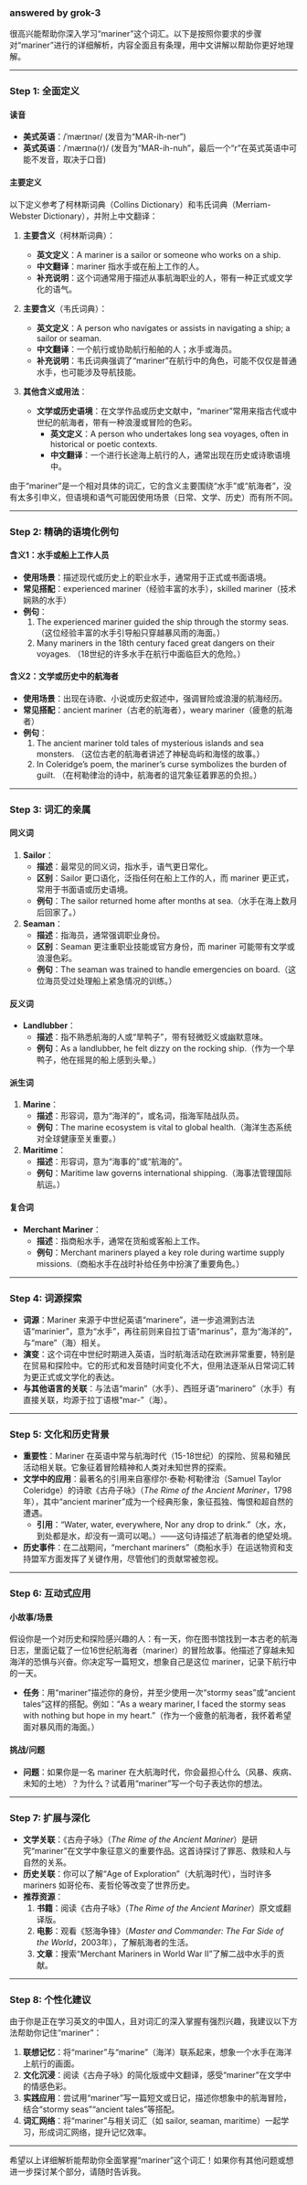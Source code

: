 ### answered by grok-3
很高兴能帮助你深入学习“mariner”这个词汇。以下是按照你要求的步骤对“mariner”进行的详细解析，内容全面且有条理，用中文讲解以帮助你更好地理解。

---

### Step 1: 全面定义

#### 读音
- **美式英语**：/ˈmærɪnər/ (发音为“MAR-ih-ner”)
- **英式英语**：/ˈmærɪnə(r)/ (发音为“MAR-ih-nuh”，最后一个“r”在英式英语中可能不发音，取决于口音)

#### 主要定义
以下定义参考了柯林斯词典（Collins Dictionary）和韦氏词典（Merriam-Webster Dictionary），并附上中文翻译：

1. **主要含义**（柯林斯词典）：
   - **英文定义**：A mariner is a sailor or someone who works on a ship.
   - **中文翻译**：mariner 指水手或在船上工作的人。
   - **补充说明**：这个词通常用于描述从事航海职业的人，带有一种正式或文学化的语气。

2. **主要含义**（韦氏词典）：
   - **英文定义**：A person who navigates or assists in navigating a ship; a sailor or seaman.
   - **中文翻译**：一个航行或协助航行船舶的人；水手或海员。
   - **补充说明**：韦氏词典强调了“mariner”在航行中的角色，可能不仅仅是普通水手，也可能涉及导航技能。

3. **其他含义或用法**：
   - **文学或历史语境**：在文学作品或历史文献中，“mariner”常用来指古代或中世纪的航海者，带有一种浪漫或冒险的色彩。
     - **英文定义**：A person who undertakes long sea voyages, often in historical or poetic contexts.
     - **中文翻译**：一个进行长途海上航行的人，通常出现在历史或诗歌语境中。

由于“mariner”是一个相对具体的词汇，它的含义主要围绕“水手”或“航海者”，没有太多引申义，但语境和语气可能因使用场景（日常、文学、历史）而有所不同。

---

### Step 2: 精确的语境化例句

#### 含义1：水手或船上工作人员
- **使用场景**：描述现代或历史上的职业水手，通常用于正式或书面语境。
- **常见搭配**：experienced mariner（经验丰富的水手），skilled mariner（技术娴熟的水手）
- **例句**：
  1. The experienced mariner guided the ship through the stormy seas.
     （这位经验丰富的水手引导船只穿越暴风雨的海面。）
  2. Many mariners in the 18th century faced great dangers on their voyages.
     （18世纪的许多水手在航行中面临巨大的危险。）

#### 含义2：文学或历史中的航海者
- **使用场景**：出现在诗歌、小说或历史叙述中，强调冒险或浪漫的航海经历。
- **常见搭配**：ancient mariner（古老的航海者），weary mariner（疲惫的航海者）
- **例句**：
  1. The ancient mariner told tales of mysterious islands and sea monsters.
     （这位古老的航海者讲述了神秘岛屿和海怪的故事。）
  2. In Coleridge’s poem, the mariner’s curse symbolizes the burden of guilt.
     （在柯勒律治的诗中，航海者的诅咒象征着罪恶的负担。）

---

### Step 3: 词汇的亲属

#### 同义词
1. **Sailor**：
   - **描述**：最常见的同义词，指水手，语气更日常化。
   - **区别**：Sailor 更口语化，泛指任何在船上工作的人，而 mariner 更正式，常用于书面语或历史语境。
   - **例句**：The sailor returned home after months at sea.（水手在海上数月后回家了。）
2. **Seaman**：
   - **描述**：指海员，通常强调职业身份。
   - **区别**：Seaman 更注重职业技能或官方身份，而 mariner 可能带有文学或浪漫色彩。
   - **例句**：The seaman was trained to handle emergencies on board.（这位海员受过处理船上紧急情况的训练。）

#### 反义词
- **Landlubber**：
   - **描述**：指不熟悉航海的人或“旱鸭子”，带有轻微贬义或幽默意味。
   - **例句**：As a landlubber, he felt dizzy on the rocking ship.（作为一个旱鸭子，他在摇晃的船上感到头晕。）

#### 派生词
1. **Marine**：
   - **描述**：形容词，意为“海洋的”，或名词，指海军陆战队员。
   - **例句**：The marine ecosystem is vital to global health.（海洋生态系统对全球健康至关重要。）
2. **Maritime**：
   - **描述**：形容词，意为“海事的”或“航海的”。
   - **例句**：Maritime law governs international shipping.（海事法管理国际航运。）

#### 复合词
- **Merchant Mariner**：
   - **描述**：指商船水手，通常在货船或客船上工作。
   - **例句**：Merchant mariners played a key role during wartime supply missions.（商船水手在战时补给任务中扮演了重要角色。）

---

### Step 4: 词源探索

- **词源**：Mariner 来源于中世纪英语“marinere”，进一步追溯到古法语“marinier”，意为“水手”，再往前则来自拉丁语“marinus”，意为“海洋的”，与“mare”（海）相关。
- **演变**：这个词在中世纪时期进入英语，当时航海活动在欧洲非常重要，特别是在贸易和探险中。它的形式和发音随时间变化不大，但用法逐渐从日常词汇转为更正式或文学化的表达。
- **与其他语言的关联**：与法语“marin”（水手）、西班牙语“marinero”（水手）有直接关联，均源于拉丁语根“mar-”（海）。

---

### Step 5: 文化和历史背景

- **重要性**：Mariner 在英语中常与航海时代（15-18世纪）的探险、贸易和殖民活动相关联。它象征着冒险精神和人类对未知世界的探索。
- **文学中的应用**：最著名的引用来自塞缪尔·泰勒·柯勒律治（Samuel Taylor Coleridge）的诗歌《古舟子咏》（*The Rime of the Ancient Mariner*，1798年），其中“ancient mariner”成为一个经典形象，象征孤独、悔恨和超自然的遭遇。
  - **引用**：“Water, water, everywhere, Nor any drop to drink.”（水，水，到处都是水，却没有一滴可以喝。）——这句诗描述了航海者的绝望处境。
- **历史事件**：在二战期间，“merchant mariners”（商船水手）在运送物资和支持盟军方面发挥了关键作用，尽管他们的贡献常被忽视。

---

### Step 6: 互动式应用

#### 小故事/场景
假设你是一个对历史和探险感兴趣的人：有一天，你在图书馆找到一本古老的航海日志，里面记载了一位16世纪航海者（mariner）的冒险故事。他描述了穿越未知海洋的恐惧与兴奋。你决定写一篇短文，想象自己是这位 mariner，记录下航行中的一天。
- **任务**：用“mariner”描述你的身份，并至少使用一次“stormy seas”或“ancient tales”这样的搭配。例如：“As a weary mariner, I faced the stormy seas with nothing but hope in my heart.”（作为一个疲惫的航海者，我怀着希望面对暴风雨的海面。）

#### 挑战/问题
- **问题**：如果你是一名 mariner 在大航海时代，你会最担心什么（风暴、疾病、未知的土地）？为什么？试着用“mariner”写一个句子表达你的想法。

---

### Step 7: 扩展与深化

- **文学关联**：《古舟子咏》（*The Rime of the Ancient Mariner*）是研究“mariner”在文学中象征意义的重要作品。这首诗探讨了罪恶、救赎和人与自然的关系。
- **历史关联**：你可以了解“Age of Exploration”（大航海时代），当时许多 mariners 如哥伦布、麦哲伦等改变了世界历史。
- **推荐资源**：
  1. **书籍**：阅读《古舟子咏》（*The Rime of the Ancient Mariner*）原文或翻译版。
  2. **电影**：观看《怒海争锋》（*Master and Commander: The Far Side of the World*，2003年），了解航海者的生活。
  3. **文章**：搜索“Merchant Mariners in World War II”了解二战中水手的贡献。

---

### Step 8: 个性化建议

由于你是正在学习英文的中国人，且对词汇的深入掌握有强烈兴趣，我建议以下方法帮助你记住“mariner”：
1. **联想记忆**：将“mariner”与“marine”（海洋）联系起来，想象一个水手在海洋上航行的画面。
2. **文化沉浸**：阅读《古舟子咏》的简化版或中文翻译，感受“mariner”在文学中的情感色彩。
3. **实践应用**：尝试用“mariner”写一篇短文或日记，描述你想象中的航海冒险，结合“stormy seas”“ancient tales”等搭配。
4. **词汇网络**：将“mariner”与相关词汇（如 sailor, seaman, maritime）一起学习，形成词汇网络，提升记忆效率。

---

希望以上详细解析能帮助你全面掌握“mariner”这个词汇！如果你有其他问题或想进一步探讨某个部分，请随时告诉我。